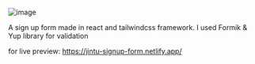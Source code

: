 ![image](https://user-images.githubusercontent.com/77599234/125659801-6fb20537-fc27-4d9a-8fcb-912ecb9376b6.png)

A sign up form made in react and tailwindcss framework. I used Formik & Yup library for validation

for live preview:
https://jintu-signup-form.netlify.app/
